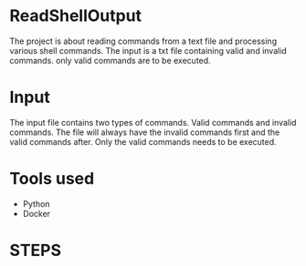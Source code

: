 # ReadShellOutput
 The project is about reading commands from a text file and processing various shell commands.
The input is a txt file containing valid and invalid commands. only valid commands are to be executed.
# Input
The input file contains two types of commands. Valid commands and invalid commands. The file will always have the invalid commands first and the valid commands after. Only the valid commands needs to be executed.

# Tools used
- Python
- Docker

# STEPS
